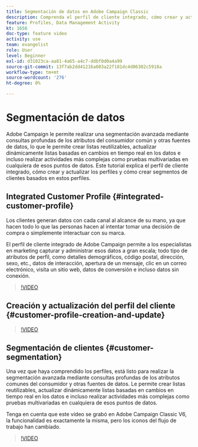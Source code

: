 ```yaml
---
title: Segmentación de datos en Adobe Campaign Classic
description: Comprenda el perfil de cliente integrado, cómo crear y actualizar los perfiles y cómo crear segmentos de clientes basados en estos perfiles.
feature: Profiles, Data Management Activity
kt: 1656
doc-type: feature video
activity: use
team: evangelist
role: User
level: Beginner
exl-id: d31023ca-aa81-4a65-a4c7-ddbf0d0a4a99
source-git-commit: 13f7ab2dd41216a603a22f181dc4d06302c5918a
workflow-type: tm+mt
source-wordcount: '276'
ht-degree: 0%

---
```


# Segmentación de datos

Adobe Campaign le permite realizar una segmentación avanzada mediante consultas profundas de los atributos del consumidor común y otras fuentes de datos, lo que le permite crear listas reutilizables, actualizar dinámicamente listas basadas en cambios en tiempo real en los datos e incluso realizar actividades más complejas como pruebas multivariadas en cualquiera de esos puntos de datos. Este tutorial explica el perfil de cliente integrado, cómo crear y actualizar los perfiles y cómo crear segmentos de clientes basados en estos perfiles.

## Integrated Customer Profile {#integrated-customer-profile}

Los clientes generan datos con cada canal al alcance de su mano, ya que hacen todo lo que las personas hacen al intentar tomar una decisión de compra o simplemente interactuar con su marca.

El perfil de cliente integrado de Adobe Campaign permite a los especialistas en marketing capturar y administrar esos datos a gran escala; todo tipo de atributos de perfil, como detalles demográficos, código postal, dirección, sexo, etc., datos de interacción, apertura de un mensaje, clic en un correo electrónico, visita un sitio web, datos de conversión e incluso datos sin conexión.

>[!VIDEO](https://video.tv.adobe.com/v/23629?quality=12&learn=on)

## Creación y actualización del perfil del cliente {#customer-profile-creation-and-update}

>[!VIDEO](https://video.tv.adobe.com/v/23632?quality=12&learn=on)

## Segmentación de clientes  {#customer-segmentation}

Una vez que haya comprendido los perfiles, está listo para realizar la segmentación avanzada mediante consultas profundas de los atributos comunes del consumidor y otras fuentes de datos. Le permite crear listas reutilizables, actualizar dinámicamente listas basadas en cambios en tiempo real en los datos e incluso realizar actividades más complejas como pruebas multivariadas en cualquiera de esos puntos de datos.

Tenga en cuenta que este vídeo se grabó en Adobe Campaign Classic V6, la funcionalidad es exactamente la misma, pero los iconos del flujo de trabajo han cambiado.

>[!VIDEO](https://video.tv.adobe.com/v/23635?quality=12&learn=on)

